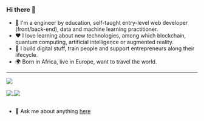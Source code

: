 ### Hi there 👋


- 🌱 I'm a engineer by education, self-taught entry-level web developer (front/back-end), data and machine learning practitioner.
- ❤️ I love learning about new technologies, among which blockchain, quantum computing, artificial intelligence or augmented reality.
- 🔭 I build digital stuff, train people and support entrepreneurs along their lifecycle.
- 🌍 Born in Africa, live in Europe, want to travel the world. 

<hr>


![](https://komarev.com/ghpvc/?username=dnzengou) <br />

<a href="https://github.com/dnzengou/github-readme-stats">
  <img align="center" src="https://github-readme-stats.vercel.app/api?username=dnzengou&count_private=true&show_icons=true&theme=buefy&hide=prs,issues,contribs" />
</a>
<a href="https://github.com/dnzengou/github-readme-stats">
  <img align="center" src="https://github-readme-stats.vercel.app/api/top-langs/?username=dnzengou&layout=compact&exclude_repo=github-readme-stats" />
</a>

<br />
<br />


<!-- [![Desire's GitHub stats](https://github-readme-stats.vercel.app/api?username=dnzengou&count_private=true&show_icons=true&theme=buefy&hide=prs,issues,contribs)](https://github.com/anuraghazra/github-readme-stats)

[![Readme Card](https://github-readme-stats.vercel.app/api/pin/?username=dnzengou&repo=github-readme-stats&show_owner=true)](https://github.com/dnzengou/github-readme-stats)

[![Top Langs](https://github-readme-stats.vercel.app/api/top-langs/?username=dnzengou&layout=compact&exclude_repo=github-readme-stats,dnzengou.github.io)](https://github.com/dnzengou/github-readme-stats)

[![willianrod's wakatime stats](https://github-readme-stats.vercel.app/api/wakatime?username=willianrod)](https://github.com/anuraghazra/github-readme-stats)-->



- 💬 Ask me about anything [here](https://github.com/dnzengou/dnzengou/issues)



<!--
**dnzengou/dnzengou** is a ✨ _special_ ✨ repository because its `README.md` (this file) appears on your GitHub profile.

Here are some ideas to get you started:

- 🔭 I’m currently working on ...
- 🌱 I’m currently learning ...
- 👯 I’m looking to collaborate on ...
- 🤔 I’m looking for help with ...
- 💬 Ask me about ...
- 📫 How to reach me: ...
- 😄 Pronouns: ...
- ⚡ Fun fact: ...
-->


